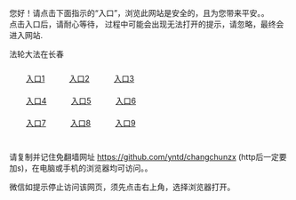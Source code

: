 您好！请点击下面指示的“入口”，浏览此网站是安全的，且为您带来平安。。 <br/>
点击入口后，请耐心等待， 过程中可能会出现无法打开的提示，请忽略，最终会进入网站. </br>

法轮大法在长春<br/>
<div style="padding:10px"><a style="margin:20px" target="_blank" href="https://d248jbx6l8yc7z.cloudfront.net/2Qpsp?qechkec" id="ccLink1" rel="nofollow">入口1</a> <a target="_blank" style="margin:20px" href="https://d30jt10vwn42fh.cloudfront.net/2Qpsp?sbuuue" id="ccLink2" rel="nofollow">入口2</a> <a style="margin:20px" target="_blank" href="https://d3nbf5jcavkoum.cloudfront.net/2Qpsp?utfvqsvd" id="ccLink3" rel="nofollow">入口3</a></div>

<div style="padding:10px" ><a style="margin:20px" target="_blank" href="https://d248jbx6l8yc7z.cloudfront.net/2Qpsp?qechkec" id="ccLink4" rel="nofollow">入口4</a> <a style="margin:20px" href="https://d30jt10vwn42fh.cloudfront.net/2Qpsp?sbuuue" target="_blank" id="ccLink5" rel="nofollow">入口5</a> <a style="margin:20px" href="https://d3nbf5jcavkoum.cloudfront.net/2Qpsp?utfvqsvd" target="_blank" id="ccLink6" rel="nofollow">入口6</a></div>

<div style="padding:10px"><a style="margin:20px" target="_blank" href="https://d248jbx6l8yc7z.cloudfront.net/2Qpsp?qechkec" id="ccLink7" rel="nofollow">入口7</a> <a style="margin:20px" href="https://d30jt10vwn42fh.cloudfront.net/2Qpsp?sbuuue" target="_blank" id="ccLink8" rel="nofollow">入口8</a> <a style="margin:20px" target="_blank" href="https://d3nbf5jcavkoum.cloudfront.net/2Qpsp?utfvqsvd" id="ccLink9" rel="nofollow">入口9</a></div>

<br/>



请复制并记住免翻墙网址 https://github.com/yntd/changchunzx (http后一定要加s)，在电脑或手机的浏览器均可访问。。<br/>

微信如提示停止访问该网页，须先点击右上角，选择浏览器打开。
